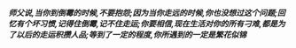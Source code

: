 ***师父说,当你到倒霉的时候,不要抱怨;因为当你走远的时候,你也没想过这个问题;回忆有个坏习惯,记得住倒霉,记不住走运;你要相信,现在生活对你的所有刁难,都是为了以后的走运积攒人品;等到了一定的程度,你所遇到的一定是繁花似锦***